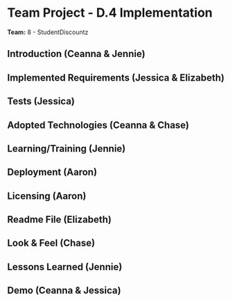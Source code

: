 # Team Project - D.4 Implementation

**Team:** 8 - StudentDiscountz

## Introduction (Ceanna & Jennie)


## Implemented Requirements (Jessica & Elizabeth)


## Tests (Jessica)


## Adopted Technologies (Ceanna & Chase)


## Learning/Training (Jennie)


## Deployment (Aaron)


## Licensing (Aaron)


## Readme File (Elizabeth)


## Look & Feel (Chase)


## Lessons Learned (Jennie)


## Demo (Ceanna & Jessica)
